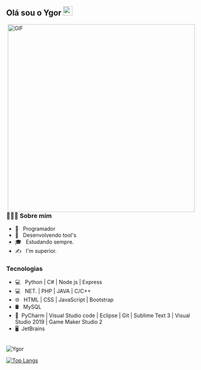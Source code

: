 <h2> Olá sou o Ygor <img src="https://github.com/souvikguria98/souvikguria98/blob/master/Hi.gif" width="25"></h2>
<img align="right" alt="GIF" src="https://cdn.discordapp.com/attachments/637851827429310464/786720791617863711/tenor_-_2020-12-04T145632.879.gif" width="500"/>

<h3> 👨🏻‍💻 Sobre mim </h3>

- 🔭 &nbsp; Programador
- 🤔 &nbsp; Desenvolvendo tool's
- 🎓 &nbsp; Estudando sempre.
- ✍️ &nbsp; I'm superior.

<h3>Tecnologias</h3>

- 💻 &nbsp; Python | C# | Node js | Express
- 💻 &nbsp; NET. | PHP | JAVA | C/C++ 
- 🌐 &nbsp; HTML | CSS | JavaScript | Bootstrap 
- 🛢 &nbsp; MySQL 
- 🔧 &nbsp;PyCharm | Visual Studio code | Eclipse | Git | Sublime Text 3 | Visual Studio 2019 | Game Maker Studio 2
- 🖥 &nbsp;JetBrains 

<br>

<img align="center" src="https://github-readme-stats.vercel.app/api?username=ygorxd&include_all_commits=true&count_private=true&show_icons=true&line_height=20&title_color=7A7ADB&icon_color=2234AE&text_color=D3D3D3&bg_color=0,000000,130F40" alt="Ygor">

</br>

[![Top Langs](https://github-readme-stats.vercel.app/api/top-langs/?username=Dropout1337&text_color=daf7dc&bg_color=151515)](https://www.youtube.com/channel/UCvsjAc5mGxQhgt-c9jmNgwA)



